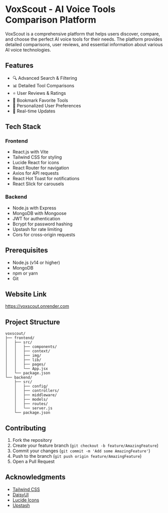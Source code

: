 # VoxScout - AI Voice Tools Comparison Platform

VoxScout is a comprehensive platform that helps users discover, compare, and choose the perfect AI voice tools for their needs. The platform provides detailed comparisons, user reviews, and essential information about various AI voice technologies.

## Features

- 🔍 Advanced Search & Filtering
- 📊 Detailed Tool Comparisons
- ⭐ User Reviews & Ratings
- 🔖 Bookmark Favorite Tools
- 👤 Personalized User Preferences
- 🔄 Real-time Updates

## Tech Stack

### Frontend
- React.js with Vite
- Tailwind CSS for styling
- Lucide React for icons
- React Router for navigation
- Axios for API requests
- React Hot Toast for notifications
- React Slick for carousels

### Backend
- Node.js with Express
- MongoDB with Mongoose
- JWT for authentication
- Bcrypt for password hashing
- Upstash for rate limiting
- Cors for cross-origin requests

## Prerequisites

- Node.js (v14 or higher)
- MongoDB
- npm or yarn
- Git

## Website Link

https://voxscout.onrender.com

## Project Structure

```
voxscout/
├── frontend/
│   ├── src/
│   │   ├── components/
│   │   ├── context/
│   │   ├── img/
│   │   ├── lib/
│   │   ├── pages/
│   │   └── App.jsx
│   └── package.json
└── backend/
    ├── src/
    │   ├── config/
    │   ├── controllers/
    │   ├── middleware/
    │   ├── models/
    │   ├── routes/
    │   └── server.js
    └── package.json
```

## Contributing

1. Fork the repository
2. Create your feature branch (`git checkout -b feature/AmazingFeature`)
3. Commit your changes (`git commit -m 'Add some AmazingFeature'`)
4. Push to the branch (`git push origin feature/AmazingFeature`)
5. Open a Pull Request

## Acknowledgments

- [Tailwind CSS](https://tailwindcss.com/)
- [DaisyUI](https://daisyui.com/)
- [Lucide Icons](https://lucide.dev/)
- [Upstash](https://upstash.com/)